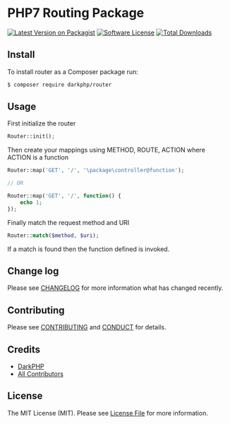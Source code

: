 # PHP7 Routing Package

[![Latest Version on Packagist][ico-version]][link-packagist]
[![Software License][ico-license]](LICENSE.md)
[![Total Downloads][ico-downloads]][link-downloads]


## Install

To install router as a Composer package run:

``` bash
$ composer require darkphp/router
```

## Usage

First initialize the router
``` php
Router::init();
```

Then create your mappings using METHOD, ROUTE, ACTION where ACTION is a function
``` php
Router::map('GET', '/', '\package\controller@function');

// OR

Router::map('GET', '/', function() {
    echo 1;
});
```

Finally match the request method and URI
``` php
Router::match($method, $uri);
```

If a match is found then the function defined is invoked.

## Change log

Please see [CHANGELOG](CHANGELOG.md) for more information what has changed recently.

## Contributing

Please see [CONTRIBUTING](CONTRIBUTING.md) and [CONDUCT](CONDUCT.md) for details.

## Credits

- [DarkPHP][link-author]
- [All Contributors][link-contributors]

## License

The MIT License (MIT). Please see [License File](LICENSE.md) for more information.

[ico-version]: https://img.shields.io/packagist/v/darkphp/router.svg?style=flat-square
[ico-license]: https://img.shields.io/packagist/l/darkphp/router.svg?style=flat-square
[ico-downloads]: https://img.shields.io/packagist/dt/darkphp/router.svg?style=flat-square

[link-packagist]: https://packagist.org/packages/darkphp/router
[link-downloads]: https://packagist.org/packages/darkphp/router
[link-author]: https://github.com/dark-php
[link-contributors]: ../../contributors